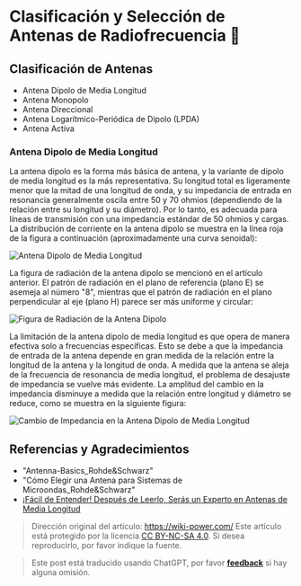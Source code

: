 # Clasificación y Selección de Antenas de Radiofrecuencia 🚧

## Clasificación de Antenas

- Antena Dipolo de Media Longitud
- Antena Monopolo
- Antena Direccional
- Antena Logarítmico-Periódica de Dipolo (LPDA)
- Antena Activa

### Antena Dipolo de Media Longitud

La antena dipolo es la forma más básica de antena, y la variante de dipolo de media longitud es la más representativa. Su longitud total es ligeramente menor que la mitad de una longitud de onda, y su impedancia de entrada en resonancia generalmente oscila entre 50 y 70 ohmios (dependiendo de la relación entre su longitud y su diámetro). Por lo tanto, es adecuada para líneas de transmisión con una impedancia estándar de 50 ohmios y cargas. La distribución de corriente en la antena dipolo se muestra en la línea roja de la figura a continuación (aproximadamente una curva senoidal):

![Antena Dipolo de Media Longitud](https://media.wiki-power.com/img/20220620095017.png)

La figura de radiación de la antena dipolo se mencionó en el artículo anterior. El patrón de radiación en el plano de referencia (plano E) se asemeja al número "8", mientras que el patrón de radiación en el plano perpendicular al eje (plano H) parece ser más uniforme y circular:

![Figura de Radiación de la Antena Dipolo](https://media.wiki-power.com/img/20220615110744.png)

La limitación de la antena dipolo de media longitud es que opera de manera efectiva solo a frecuencias específicas. Esto se debe a que la impedancia de entrada de la antena depende en gran medida de la relación entre la longitud de la antena y la longitud de onda. A medida que la antena se aleja de la frecuencia de resonancia de media longitud, el problema de desajuste de impedancia se vuelve más evidente. La amplitud del cambio en la impedancia disminuye a medida que la relación entre longitud y diámetro se reduce, como se muestra en la siguiente figura:

![Cambio de Impedancia en la Antena Dipolo de Media Longitud](https://media.wiki-power.com/img/20220620142357.png)

## Referencias y Agradecimientos

- "Antenna-Basics_Rohde&Schwarz"
- "Cómo Elegir una Antena para Sistemas de Microondas_Rohde&Schwarz"
- [¡Fácil de Entender! Después de Leerlo, Serás un Experto en Antenas de Media Longitud](https://zhuanlan.zhihu.com/p/51098683)

> Dirección original del artículo: <https://wiki-power.com/>
> Este artículo está protegido por la licencia [CC BY-NC-SA 4.0](https://creativecommons.org/licenses/by/4.0/deed.zh). Si desea reproducirlo, por favor indique la fuente.

> Este post está traducido usando ChatGPT, por favor [**feedback**](https://github.com/linyuxuanlin/Wiki_MkDocs/issues/new) si hay alguna omisión.
